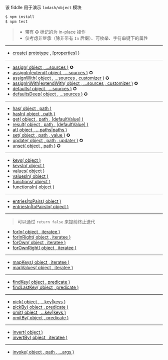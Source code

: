 该 fiddle 用于演示 `lodash/object` 模块

```sh
$ npm install
$ npm test
```

> - 带有 ✪ 标记的为 in-place 操作
> - 仅考虑非继承（除非带有 `In` 后缀）、可枚举、字符串键下的属性

---

- [create( prototype , [properties] )](https://lodash.com/docs#create)

---

- [assign( object , ...sources )](https://lodash.com/docs#assign) ✪
- [assignIn|extend( object , ...sources )](https://lodash.com/docs#assignIn) ✪
- [assignWith( object , ...sources , customizer )](https://lodash.com/docs#assignWith) ✪
- [assignInWith|extendWith( object , ...sources , customizer )](https://lodash.com/docs#assignInWith) ✪
- [defaults( object , ...sources )](https://lodash.com/docs#defaults) ✪
- [defaultsDeep( object , ...sources )](https://lodash.com/docs#defaultsDeep) ✪

---

- [has( object , path )](https://lodash.com/docs#has)
- [hasIn( object , path )](https://lodash.com/docs#hasIn)
- [get( object , path , [defaultValue] )](https://lodash.com/docs#get)
- [result( object , path , [defaultValue] )](https://lodash.com/docs#result)
- [at( object , ...paths|paths )](https://lodash.com/docs#at)
- [set( object , path , value )](https://lodash.com/docs#set) ✪
- [update( object , path , updater )](https://lodash.com/docs#update) ✪
- [unset( object , path )](https://lodash.com/docs#unset) ✪

---

- [keys( object )](https://lodash.com/docs#keys)
- [keysIn( object )](https://lodash.com/docs#keysIn)
- [values( object )](https://lodash.com/docs#values)
- [valuesIn( object )](https://lodash.com/docs#valuesIn)
- [functions( object )](https://lodash.com/docs#functions)
- [functionsIn( object )](https://lodash.com/docs#functionsIn)

---

- [entries|toPairs( object )](https://lodash.com/docs#toPairs)
- [entriesIn|toPairsIn( object )](https://lodash.com/docs#toPairsIn)

---

> 可以通过 `return false` 来提前终止迭代

- [forIn( object , iteratee )](https://lodash.com/docs#forIn)
- [forInRight( object , iteratee )](https://lodash.com/docs#forInRight)
- [forOwn( object , iteratee )](https://lodash.com/docs#forOwn)
- [forOwnRight( object , iteratee )](https://lodash.com/docs#forOwnRight)

---

- [mapKeys( object , iteratee )](https://lodash.com/docs#mapKeys)
- [mapValues( object , iteratee )](https://lodash.com/docs#mapValues)

---

- [findKey( object , predicate )](https://lodash.com/docs#findKey)
- [findLastKey( object , predicate )](https://lodash.com/docs#findLastKey)

---

- [pick( object , ...key|keys )](https://lodash.com/docs#pick)
- [pickBy( object , predicate )](https://lodash.com/docs#pickBy)
- [omit( object , ...key|keys )](https://lodash.com/docs#omit)
- [omitBy( object , predicate )](https://lodash.com/docs#omitBy)

---

- [invert( object )](https://lodash.com/docs#invert)
- [invertBy( object , iteratee )](https://lodash.com/docs#invertBy)

---

- [invoke( object , path , ...args )](https://lodash.com/docs#invoke)
